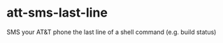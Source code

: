att-sms-last-line
=================

SMS your AT&amp;T phone the last line of a shell command (e.g. build status)
